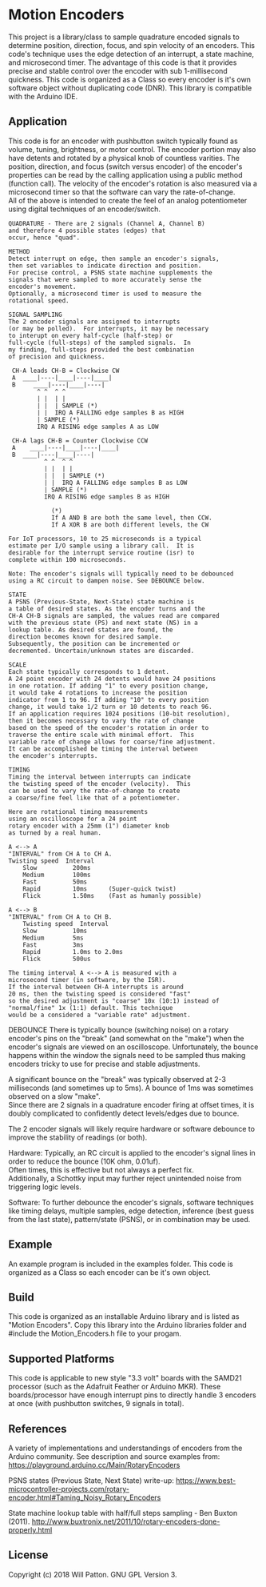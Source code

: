 Motion Encoders
===========
This project is a library/class to sample quadrature encoded signals to determine position, direction, focus, and spin velocity of an encoders. This code's technique uses the edge detection of an interrupt, a state machine, and microsecond timer. The advantage of this code is that it provides precise and stable control over the encoder with sub 1-millisecond quickness. This code is organized as a Class so every encoder is it's own software object without duplicating code (DNR). This library is compatible with the Arduino IDE.

## Application
This code is for an encoder with pushbutton switch typically found as volume, tuning, brightness, or motor control. The encoder portion may also have detents and rotated by a physical knob of countless varities. 
The position, direction, and focus (switch versus encoder) of the encoder's properties can be read by the calling application using a public method (function call). The velocity of the encoder's rotation is also measured via a microsecond timer so that the software can vary the rate-of-change.  
All of the above is intended to create the feel of an analog potentiometer using digital techniques of an encoder/switch.

    QUADRATURE - There are 2 signals (Channel A, Channel B)
    and therefore 4 possible states (edges) that 
    occur, hence "quad".

    METHOD 
	Detect interrupt on edge, then sample an encoder's signals, 
	then set variables to indicate direction and position. 
	For precise control, a PSNS state machine supplements the
	signals that were sampled to more accurately sense the 
	encoder's movement.   
	Optionally, a microsecond timer is used to measure the 
	rotational speed.  
	
	SIGNAL SAMPLING 
	The 2 encoder signals are assigned to interrupts 
	(or may be polled).  For interrupts, it may be necessary
	to interupt on every half-cycle (half-step) or 
	full-cycle (full-steps) of the sampled signals.  In
	my finding, full-steps provided the best combination 
	of precision and quickness. 

     CH-A leads CH-B = Clockwise CW
     A  ____|----|____|----|____|
     B     ____|----|____|----|
            ^ ^  ^ ^
            | |  | |
            | |  | SAMPLE (*) 
            | |  IRQ A FALLING edge samples B as HIGH
            | SAMPLE (*)  
            IRQ A RISING edge samples A as LOW
 
     CH-A lags CH-B = Counter Clockwise CCW
     A    ____|----|____|----|____|
     B  ____|----|____|----|
              ^ ^  ^ ^
              | |  | |
              | |  | SAMPLE (*) 
              | |  IRQ A FALLING edge samples B as LOW
              | SAMPLE (*) 
              IRQ A RISING edge samples B as HIGH

                (*) 
                If A AND B are both the same level, then CCW.
                If A XOR B are both different levels, the CW
     
	For IoT processors, 10 to 25 microseconds is a typical 
   	estimate per I/O sample using a library call.  It is
   	desirable for the interrupt service routine (isr) to 
   	complete within 100 microseconds. 
     
    Note: The encoder's signals will typically need to be debounced 
	using a RC circuit to dampen noise. See DEBOUNCE below.
	
	STATE
	A PSNS (Previous-State, Next-State) state machine is
	a table of desired states. As the encoder turns and the 
	CH-A CH-B signals are sampled, the values read are compared
	with the previous state (PS) and next state (NS) in a 
	lookup table. As desired states are found, the 
	direction becomes known for desired sample. 
	Subsequently, the position can be incremented or 
	decremented. Uncertain/unknown states are discarded. 

	SCALE
	Each state typically corresponds to 1 detent. 
	A 24 point encoder with 24 detents would have 24 positions
	in one rotation. If adding "1" to every position change,
	it would take 4 rotations to increase the position
	indicator from 1 to 96. If adding "10" to every position
	change, it would take 1/2 turn or 10 detents to reach 96.
	If an application requires 1024 positions (10-bit resolution),
	then it becomes necessary to vary the rate of change
	based on the speed of the encoder's rotation in order to
	traverse the entire scale with minimal effort.  This 
	variable rate of change allows for coarse/fine adjustment.
	It can be accomplished be timing the interval between
	the encoder's interrupts.  

  	TIMING
	Timing the interval between interrupts can indicate
	the twisting speed of the encoder (velocity).  This
	can be used to vary the rate-of-change to create 
	a coarse/fine feel like that of a potentiometer. 

	Here are rotational timing measurements 
	using an oscilloscope for a 24 point 
	rotary encoder with a 25mm (1") diameter knob
	as turned by a real human.

    A <--> A  
    "INTERVAL" from CH A to CH A.
    Twisting speed  Interval
		Slow          200ms
		Medium        100ms
		Fast          50ms
		Rapid         10ms      (Super-quick twist)
		Flick         1.50ms    (Fast as humanly possible)

    A <--> B  
    "INTERVAL" from CH A to CH B.
    	Twisting speed  Interval
      	Slow          10ms
      	Medium        5ms
      	Fast          3ms 
      	Rapid         1.0ms to 2.0ms   
      	Flick         500us      

	The timing interval A <--> A is measured with a 
	microsecond timer (in software, by the ISR).  
	If the interval between CH-A interrupts is around 
	20 ms, then the twisting speed is considered "fast" 
	so the desired adjustment is "coarse" 10x (10:1) instead of 
	"normal/fine" 1x (1:1) default. This technique
	would be a considered a "variable rate" adjustment. 

  DEBOUNCE
   There is typically bounce (switching noise) on a rotary 
   encoder's pins on the "break" (and somewhat on the "make") 
   when the encoder's signals are viewed on an oscilloscope. 
   Unfortunately, the bounce happens within the window the
   signals need to be sampled thus making encoders tricky to 
   use for precise and stable adjustments.  

   A significant bounce on the "break" was typically 
   observed at 2-3 milliseconds (and sometimes up to 5ms). 
   A bounce of 1ms was sometimes observed on a slow "make".  
   Since there are 2 signals in a quadrature encoder 
   firing at offset times, it is doubly complicated to 
   confidently detect levels/edges due to bounce. 
   
   The 2 encoder signals will likely require hardware or software 
   debounce to improve the stability of readings (or both).
   
   Hardware: Typically, an RC circuit is applied to the 
   encoder's signal lines in order to reduce the bounce
   (10K ohm, 0.01uf).  
   Often times, this is effective but not always a perfect fix.  
   Additionally, a Schottky input may further reject 
   unintended noise from triggering logic levels. 
   
   Software: To further debounce the encoder's signals, 
   software techniques like timing delays, multiple samples, 
   edge detection, inference (best guess from the last state), 
   pattern/state (PSNS), or in combination may be used.  

## Example
An example program is included in the examples folder. This code is organized as a Class so each encoder can be it's own object.

## Build
This code is organized as an installable Arduino library and is listed as "Motion Encoders".  Copy this library into the Arduino libraries folder and #include the Motion_Encoders.h file to your progam. 

## Supported Platforms
This code is applicable to new style "3.3 volt" boards with the SAMD21 processor (such as the Adafruit Feather or Arduino MKR). These boards/processor have enough interrupt pins to directly handle 3 encoders at once (with pushbutton switches, 9 signals in total). 

## References
A variety of implementations and understandings of encoders from the Arduino community.
See description and source examples from:
https://playground.arduino.cc/Main/RotaryEncoders

PSNS states (Previous State, Next State) write-up:
https://www.best-microcontroller-projects.com/rotary-encoder.html#Taming_Noisy_Rotary_Encoders

State machine lookup table with half/full steps sampling - Ben Buxton (2011).
http://www.buxtronix.net/2011/10/rotary-encoders-done-properly.html

## License
Copyright (c) 2018 Will Patton. GNU GPL Version 3.
